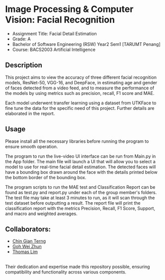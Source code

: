 # Image Processing & Computer Vision: Facial Recognition
- Assignment Title: Facial Detail Estimation
- Grade: A
- Bachelor of Software Engineering (RSW) Year2 Sem1 [TARUMT Penang]
- Course: BACS2003 Artificial Intelligence



## Description
This project aims to view the accuracy of three different facial recognition models, ResNet-50, VGG-16, and DeepFace, in estimating age and gender of faces detected from a video feed, and to measure the performance of the models by using metrics such as precision, recall, F1 score and MAE.

Each model underwent transfer learning using a dataset from UTKFace to fine tune the data for the specific need of this project. Further details are elaborated in the report.

## Usage
Please install all the necessary libraries before running the program to ensure smooth operation.

The program to run the live-video UI interface can be run from Main.py in the App folder. The main file will launch a UI that will allow you to select a model to use for real-time facial detail estimation. The detected faces will have a bounding box drawn around the face with the details printed below the bottom border of the bounding box.

The program scripts to run the MAE test and Classification Report can be found as test.py and report.py under each of the group member's folders. The test file may take at least 3 minutes to run, as it will scan through the test dataset before outputting a result. The report file will print the classification report with the metrics Precision, Recall, F1 Score, Support, and macro and weighted averages.

## Collaborators:
- [Chin Gian Terng](mailto:chingt-pm23@student.tarc.edu.my)
- [Goh Wei Zhun](mailto:gohwz-pm23@student.tarc.edu.my)
- [Thomas Lim](mailto:limfc-pp21@student.tarc.edu.my)
<br>
Their dedication and expertise made this repository possible, ensuring compatibility and functionality across various components.
